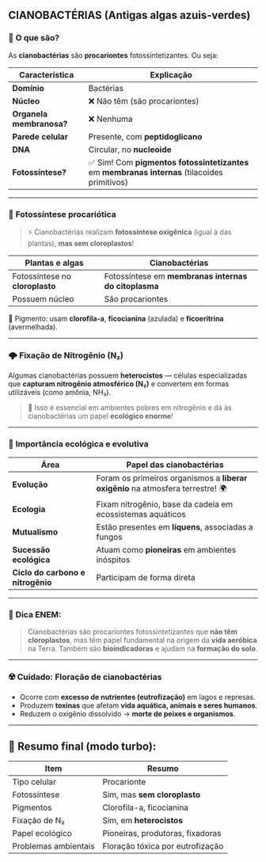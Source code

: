 ## **CIANOBACTÉRIAS (Antigas algas azuis-verdes)**


### 🧬 **O que são?**

As **cianobactérias** são **procariontes** fotossintetizantes. Ou seja:

| Característica           | Explicação                                                                                    |
| ------------------------ | --------------------------------------------------------------------------------------------- |
| **Domínio**              | Bactérias                                                                                     |
| **Núcleo**               | ❌ Não têm (são procariontes)                                                                  |
| **Organela membranosa?** | ❌ Nenhuma                                                                                     |
| **Parede celular**       | Presente, com **peptidoglicano**                                                              |
| **DNA**                  | Circular, no **nucleoide**                                                                    |
| **Fotossíntese?**        | ✅ Sim! Com **pigmentos fotossintetizantes** em **membranas internas** (tilacoides primitivos) |

---

### 🌱 **Fotossíntese procariótica**

> ⚡ Cianobactérias realizam **fotossíntese oxigênica** (igual à das plantas), **mas sem cloroplastos**!

|Plantas e algas|Cianobactérias|
|---|---|
|Fotossíntese no **cloroplasto**|Fotossíntese em **membranas internas do citoplasma**|
|Possuem núcleo|São procariontes|

📌 Pigmento: usam **clorofila-a**, **ficocianina** (azulada) e **ficoeritrina** (avermelhada).

---

### 🌩️ **Fixação de Nitrogênio (N₂)**

Algumas cianobactérias possuem **heterocistos** — células especializadas que **capturam nitrogênio atmosférico (N₂)** e convertem em formas utilizáveis (como amônia, NH₃).

> 🌱 Isso é essencial em ambientes pobres em nitrogênio e dá às cianobactérias um papel **ecológico enorme**!

---
### 🔬 **Importância ecológica e evolutiva**

| Área                              | Papel das cianobactérias                                                        |
| --------------------------------- | ------------------------------------------------------------------------------- |
| **Evolução**                      | Foram os primeiros organismos a **liberar oxigênio** na atmosfera terrestre! 🌍 |
| **Ecologia**                      | Fixam nitrogênio, base da cadeia em ecossistemas aquáticos                      |
| **Mutualismo**                    | Estão presentes em **líquens**, associadas a fungos                             |
| **Sucessão ecológica**            | Atuam como **pioneiras** em ambientes inóspitos                                 |
| **Ciclo do carbono e nitrogênio** | Participam de forma direta                                                      |

---

### 🧠 Dica ENEM:

> Cianobactérias são procariontes fotossintetizantes que **não têm cloroplastos**, mas têm papel fundamental na origem da **vida aeróbica** na Terra. Também são **bioindicadoras** e ajudam na **formação do solo**.

---

### ☢️ Cuidado: Floração de cianobactérias

- Ocorre com **excesso de nutrientes (eutrofização)** em lagos e represas.
- Produzem **toxinas** que afetam **vida aquática, animais e seres humanos**.
- Reduzem o oxigênio dissolvido → **morte de peixes e organismos**.

---

## 🧬 Resumo final (modo turbo):

|Item|Resumo|
|---|---|
|Tipo celular|Procarionte|
|Fotossíntese|Sim, mas **sem cloroplasto**|
|Pigmentos|Clorofila-a, ficocianina|
|Fixação de N₂|Sim, em **heterocistos**|
|Papel ecológico|Pioneiras, produtoras, fixadoras|
|Problemas ambientais|Floração tóxica por eutrofização|